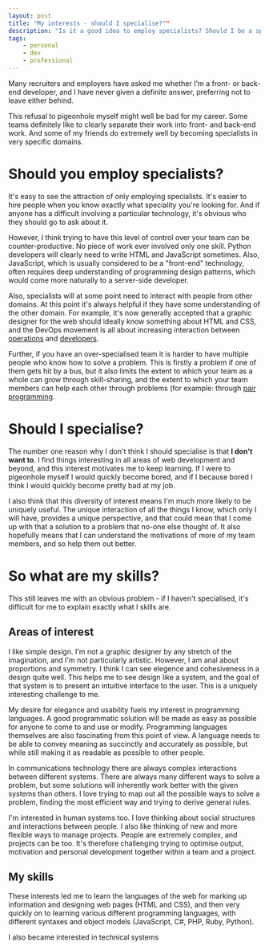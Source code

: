 ```yaml
---
layout: post
title: "My interests - should I specialise?""
description: "Is it a good idea to employ specialists? Should I be a specialist? If I'm not a specialist, then what exactly are my skills?"
tags:
    - personal
    - dev
    - professional
---
```


Many recruiters and employers have asked me whether I'm a front- or back-end developer, and I have never given a definite answer, preferring not to leave either behind.

This refusal to pigeonhole myself might well be bad for my career. Some teams definitely like to clearly separate their work into front- and back-end work. And some of my friends do extremely well by becoming specialists in very specific domains.

Should you employ specialists?
===

It's easy to see the attraction of only employing specialists. It's easier to hire people when you know exactly what speciality you're looking for. And if anyone has a difficult involving a particular technology, it's obvious who they should go to ask about it.

However, I think trying to have this level of control over your team can be counter-productive. No piece of work ever involved only one skill. Python developers will clearly need to write HTML and JavaScript sometimes. Also, JavaScript, which is usually considered to be a "front-end" technology, often requires deep understanding of programming design patterns, which would come more naturally to a server-side developer.

Also, specialists will at some point need to interact with people from other domains. At this point it's always helpful if they have some understanding of the other domain. For example, it's now generally accepted that a graphic designer for the web should ideally know something about HTML and CSS, and the DevOps movement is all about increasing interaction between [operations](LINK) and [developers](LINK).

Further, if you have an over-specialised team it is harder to have multiple people who know how to solve a problem. This is firstly a problem if one of them gets hit by a bus, but it also limits the extent to which your team as a whole can grow through skill-sharing, and the extent to which your team members can help each other through problems (for example: through [pair programming](LINK).

Should I specialise?
===

The number one reason why I don't think I should specialise is that **I don't want to**. I find things interesting in all areas of web development and beyond, and this interest motivates me to keep learning. If I were to pigeonhole myself I would quickly become bored, and if I because bored I think I would quickly become pretty bad at my job.

I also think that this diversity of interest means I'm much more likely to be uniquely useful. The unique interaction of all the things I know, which only I will have, provides a unique perspective, and that could mean that I come up with that a solution to a problem that no-one else thought of. It also hopefully means that I can understand the motivations of more of my team members, and so help them out better.

So what are my skills?
===

This still leaves me with an obvious problem - if I haven't specialised, it's difficult for me to explain exactly what I skills are.

Areas of interest
---

I like simple design. I'm not a graphic designer by any stretch of the imagination, and I'm not particularly artistic. However, I am anal about proportions and symmetry. I think I can see elegence and cohesiveness in a design quite well. This helps me to see design like a system, and the goal of that system is to present an intuitive interface to the user. This is a uniquely interesting challenge to me.

My desire for elegance and usability fuels my interest in programming languages. A good programmatic solution will be made as easy as possible for anyone to come to and use or modify. Programming languages themselves are also fascinating from this point of view. A language needs to be able to convey meaning as succinctly and accurately as possible, but while still making it as readable as possible to other people.

In communications technology there are always complex interactions between different systems. There are always many different ways to solve a problem, but some solutions will inherently work better with the given systems than others. I love trying to map out all the possible ways to solve a problem, finding the most efficient way and trying to derive general rules.

I'm interested in human systems too. I love thinking about social structures and interactions between people. I also like thinking of new and more flexible ways to manage projects. People are extremely complex, and projects can be too. It's therefore challenging trying to optimise output, motivation and personal development together within a team and a project.

My skills
---

These interests led me to learn the languages of the web for marking up information and designing web pages (HTML and CSS), and then very quickly on to learning various different programming languages, with different syntaxes and object models (JavaScript, C#, PHP, Ruby, Python). 

I also became interested in technical systems
